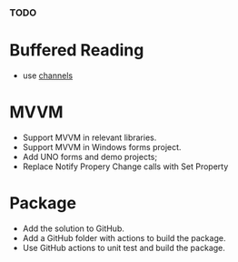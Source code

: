### TODO

# Buffered Reading
* use [channels](https://learn.microsoft.com/en-us/dotnet/core/extensions/channels)

# MVVM
* Support MVVM in relevant libraries.
* Support MVVM in Windows forms project.
* Add UNO forms and demo projects;
* Replace Notify Propery Change calls with Set Property

# Package
* Add the solution to GitHub.
* Add a GitHub folder with actions to build the package.
* Use GitHub actions to unit test and build the package.

